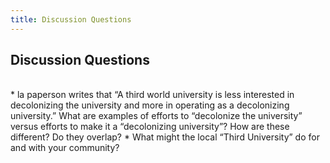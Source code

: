 ```yaml
---
title: Discussion Questions
---
```

## Discussion Questions
<br>
*   la paperson writes that “A third world university is less interested in decolonizing the university and more in operating as a decolonizing university.” What are examples of efforts to “decolonize the university” versus efforts to make it a “decolonizing university”? How are these different? Do they overlap?
*   What might the local “Third University” do for and with your community? 
